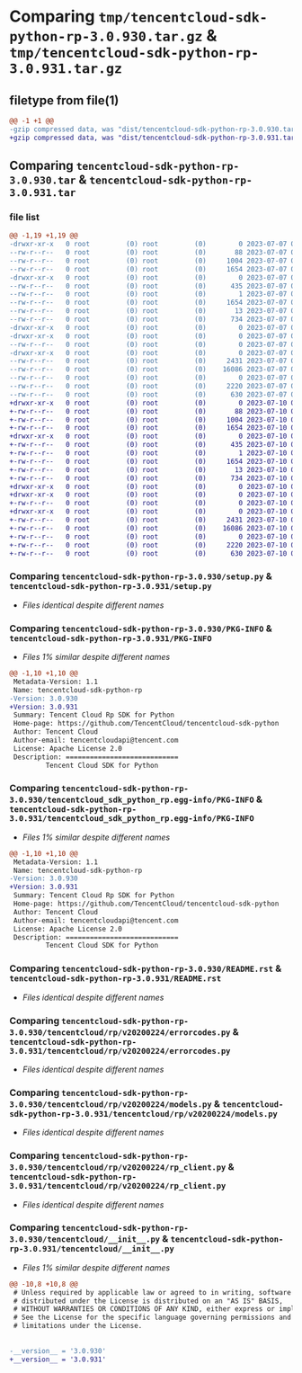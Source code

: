 # Comparing `tmp/tencentcloud-sdk-python-rp-3.0.930.tar.gz` & `tmp/tencentcloud-sdk-python-rp-3.0.931.tar.gz`

## filetype from file(1)

```diff
@@ -1 +1 @@
-gzip compressed data, was "dist/tencentcloud-sdk-python-rp-3.0.930.tar", last modified: Fri Jul  7 00:30:11 2023, max compression
+gzip compressed data, was "dist/tencentcloud-sdk-python-rp-3.0.931.tar", last modified: Mon Jul 10 00:49:25 2023, max compression
```

## Comparing `tencentcloud-sdk-python-rp-3.0.930.tar` & `tencentcloud-sdk-python-rp-3.0.931.tar`

### file list

```diff
@@ -1,19 +1,19 @@
-drwxr-xr-x   0 root         (0) root         (0)        0 2023-07-07 00:30:11.000000 tencentcloud-sdk-python-rp-3.0.930/
--rw-r--r--   0 root         (0) root         (0)       88 2023-07-07 00:30:11.000000 tencentcloud-sdk-python-rp-3.0.930/setup.cfg
--rw-r--r--   0 root         (0) root         (0)     1004 2023-07-07 00:30:11.000000 tencentcloud-sdk-python-rp-3.0.930/setup.py
--rw-r--r--   0 root         (0) root         (0)     1654 2023-07-07 00:30:11.000000 tencentcloud-sdk-python-rp-3.0.930/PKG-INFO
-drwxr-xr-x   0 root         (0) root         (0)        0 2023-07-07 00:30:11.000000 tencentcloud-sdk-python-rp-3.0.930/tencentcloud_sdk_python_rp.egg-info/
--rw-r--r--   0 root         (0) root         (0)      435 2023-07-07 00:30:11.000000 tencentcloud-sdk-python-rp-3.0.930/tencentcloud_sdk_python_rp.egg-info/SOURCES.txt
--rw-r--r--   0 root         (0) root         (0)        1 2023-07-07 00:30:11.000000 tencentcloud-sdk-python-rp-3.0.930/tencentcloud_sdk_python_rp.egg-info/dependency_links.txt
--rw-r--r--   0 root         (0) root         (0)     1654 2023-07-07 00:30:11.000000 tencentcloud-sdk-python-rp-3.0.930/tencentcloud_sdk_python_rp.egg-info/PKG-INFO
--rw-r--r--   0 root         (0) root         (0)       13 2023-07-07 00:30:11.000000 tencentcloud-sdk-python-rp-3.0.930/tencentcloud_sdk_python_rp.egg-info/top_level.txt
--rw-r--r--   0 root         (0) root         (0)      734 2023-07-07 00:30:11.000000 tencentcloud-sdk-python-rp-3.0.930/README.rst
-drwxr-xr-x   0 root         (0) root         (0)        0 2023-07-07 00:30:11.000000 tencentcloud-sdk-python-rp-3.0.930/tencentcloud/
-drwxr-xr-x   0 root         (0) root         (0)        0 2023-07-07 00:30:11.000000 tencentcloud-sdk-python-rp-3.0.930/tencentcloud/rp/
--rw-r--r--   0 root         (0) root         (0)        0 2023-07-07 00:30:11.000000 tencentcloud-sdk-python-rp-3.0.930/tencentcloud/rp/__init__.py
-drwxr-xr-x   0 root         (0) root         (0)        0 2023-07-07 00:30:11.000000 tencentcloud-sdk-python-rp-3.0.930/tencentcloud/rp/v20200224/
--rw-r--r--   0 root         (0) root         (0)     2431 2023-07-07 00:30:11.000000 tencentcloud-sdk-python-rp-3.0.930/tencentcloud/rp/v20200224/errorcodes.py
--rw-r--r--   0 root         (0) root         (0)    16086 2023-07-07 00:30:11.000000 tencentcloud-sdk-python-rp-3.0.930/tencentcloud/rp/v20200224/models.py
--rw-r--r--   0 root         (0) root         (0)        0 2023-07-07 00:30:11.000000 tencentcloud-sdk-python-rp-3.0.930/tencentcloud/rp/v20200224/__init__.py
--rw-r--r--   0 root         (0) root         (0)     2220 2023-07-07 00:30:11.000000 tencentcloud-sdk-python-rp-3.0.930/tencentcloud/rp/v20200224/rp_client.py
--rw-r--r--   0 root         (0) root         (0)      630 2023-07-07 00:30:11.000000 tencentcloud-sdk-python-rp-3.0.930/tencentcloud/__init__.py
+drwxr-xr-x   0 root         (0) root         (0)        0 2023-07-10 00:49:25.000000 tencentcloud-sdk-python-rp-3.0.931/
+-rw-r--r--   0 root         (0) root         (0)       88 2023-07-10 00:49:25.000000 tencentcloud-sdk-python-rp-3.0.931/setup.cfg
+-rw-r--r--   0 root         (0) root         (0)     1004 2023-07-10 00:49:25.000000 tencentcloud-sdk-python-rp-3.0.931/setup.py
+-rw-r--r--   0 root         (0) root         (0)     1654 2023-07-10 00:49:25.000000 tencentcloud-sdk-python-rp-3.0.931/PKG-INFO
+drwxr-xr-x   0 root         (0) root         (0)        0 2023-07-10 00:49:25.000000 tencentcloud-sdk-python-rp-3.0.931/tencentcloud_sdk_python_rp.egg-info/
+-rw-r--r--   0 root         (0) root         (0)      435 2023-07-10 00:49:25.000000 tencentcloud-sdk-python-rp-3.0.931/tencentcloud_sdk_python_rp.egg-info/SOURCES.txt
+-rw-r--r--   0 root         (0) root         (0)        1 2023-07-10 00:49:25.000000 tencentcloud-sdk-python-rp-3.0.931/tencentcloud_sdk_python_rp.egg-info/dependency_links.txt
+-rw-r--r--   0 root         (0) root         (0)     1654 2023-07-10 00:49:25.000000 tencentcloud-sdk-python-rp-3.0.931/tencentcloud_sdk_python_rp.egg-info/PKG-INFO
+-rw-r--r--   0 root         (0) root         (0)       13 2023-07-10 00:49:25.000000 tencentcloud-sdk-python-rp-3.0.931/tencentcloud_sdk_python_rp.egg-info/top_level.txt
+-rw-r--r--   0 root         (0) root         (0)      734 2023-07-10 00:49:25.000000 tencentcloud-sdk-python-rp-3.0.931/README.rst
+drwxr-xr-x   0 root         (0) root         (0)        0 2023-07-10 00:49:25.000000 tencentcloud-sdk-python-rp-3.0.931/tencentcloud/
+drwxr-xr-x   0 root         (0) root         (0)        0 2023-07-10 00:49:25.000000 tencentcloud-sdk-python-rp-3.0.931/tencentcloud/rp/
+-rw-r--r--   0 root         (0) root         (0)        0 2023-07-10 00:49:25.000000 tencentcloud-sdk-python-rp-3.0.931/tencentcloud/rp/__init__.py
+drwxr-xr-x   0 root         (0) root         (0)        0 2023-07-10 00:49:25.000000 tencentcloud-sdk-python-rp-3.0.931/tencentcloud/rp/v20200224/
+-rw-r--r--   0 root         (0) root         (0)     2431 2023-07-10 00:49:25.000000 tencentcloud-sdk-python-rp-3.0.931/tencentcloud/rp/v20200224/errorcodes.py
+-rw-r--r--   0 root         (0) root         (0)    16086 2023-07-10 00:49:25.000000 tencentcloud-sdk-python-rp-3.0.931/tencentcloud/rp/v20200224/models.py
+-rw-r--r--   0 root         (0) root         (0)        0 2023-07-10 00:49:25.000000 tencentcloud-sdk-python-rp-3.0.931/tencentcloud/rp/v20200224/__init__.py
+-rw-r--r--   0 root         (0) root         (0)     2220 2023-07-10 00:49:25.000000 tencentcloud-sdk-python-rp-3.0.931/tencentcloud/rp/v20200224/rp_client.py
+-rw-r--r--   0 root         (0) root         (0)      630 2023-07-10 00:49:25.000000 tencentcloud-sdk-python-rp-3.0.931/tencentcloud/__init__.py
```

### Comparing `tencentcloud-sdk-python-rp-3.0.930/setup.py` & `tencentcloud-sdk-python-rp-3.0.931/setup.py`

 * *Files identical despite different names*

### Comparing `tencentcloud-sdk-python-rp-3.0.930/PKG-INFO` & `tencentcloud-sdk-python-rp-3.0.931/PKG-INFO`

 * *Files 1% similar despite different names*

```diff
@@ -1,10 +1,10 @@
 Metadata-Version: 1.1
 Name: tencentcloud-sdk-python-rp
-Version: 3.0.930
+Version: 3.0.931
 Summary: Tencent Cloud Rp SDK for Python
 Home-page: https://github.com/TencentCloud/tencentcloud-sdk-python
 Author: Tencent Cloud
 Author-email: tencentcloudapi@tencent.com
 License: Apache License 2.0
 Description: ============================
         Tencent Cloud SDK for Python
```

### Comparing `tencentcloud-sdk-python-rp-3.0.930/tencentcloud_sdk_python_rp.egg-info/PKG-INFO` & `tencentcloud-sdk-python-rp-3.0.931/tencentcloud_sdk_python_rp.egg-info/PKG-INFO`

 * *Files 1% similar despite different names*

```diff
@@ -1,10 +1,10 @@
 Metadata-Version: 1.1
 Name: tencentcloud-sdk-python-rp
-Version: 3.0.930
+Version: 3.0.931
 Summary: Tencent Cloud Rp SDK for Python
 Home-page: https://github.com/TencentCloud/tencentcloud-sdk-python
 Author: Tencent Cloud
 Author-email: tencentcloudapi@tencent.com
 License: Apache License 2.0
 Description: ============================
         Tencent Cloud SDK for Python
```

### Comparing `tencentcloud-sdk-python-rp-3.0.930/README.rst` & `tencentcloud-sdk-python-rp-3.0.931/README.rst`

 * *Files identical despite different names*

### Comparing `tencentcloud-sdk-python-rp-3.0.930/tencentcloud/rp/v20200224/errorcodes.py` & `tencentcloud-sdk-python-rp-3.0.931/tencentcloud/rp/v20200224/errorcodes.py`

 * *Files identical despite different names*

### Comparing `tencentcloud-sdk-python-rp-3.0.930/tencentcloud/rp/v20200224/models.py` & `tencentcloud-sdk-python-rp-3.0.931/tencentcloud/rp/v20200224/models.py`

 * *Files identical despite different names*

### Comparing `tencentcloud-sdk-python-rp-3.0.930/tencentcloud/rp/v20200224/rp_client.py` & `tencentcloud-sdk-python-rp-3.0.931/tencentcloud/rp/v20200224/rp_client.py`

 * *Files identical despite different names*

### Comparing `tencentcloud-sdk-python-rp-3.0.930/tencentcloud/__init__.py` & `tencentcloud-sdk-python-rp-3.0.931/tencentcloud/__init__.py`

 * *Files 1% similar despite different names*

```diff
@@ -10,8 +10,8 @@
 # Unless required by applicable law or agreed to in writing, software
 # distributed under the License is distributed on an "AS IS" BASIS,
 # WITHOUT WARRANTIES OR CONDITIONS OF ANY KIND, either express or implied.
 # See the License for the specific language governing permissions and
 # limitations under the License.
 
 
-__version__ = '3.0.930'
+__version__ = '3.0.931'
```

